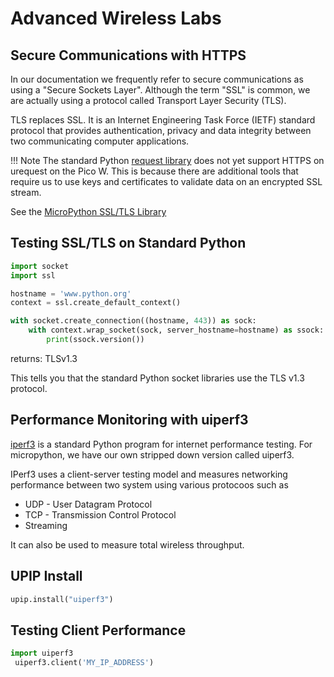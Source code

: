 # Advanced Wireless Labs

## Secure Communications with HTTPS

In our documentation we frequently refer to secure communications as using a "Secure Sockets Layer".  Although the term "SSL" is common, we are actually using a protocol called Transport Layer Security (TLS).

TLS replaces SSL.  It is an Internet Engineering Task Force (IETF) standard protocol that provides authentication, privacy and data integrity between two communicating computer applications.

!!! Note
    The standard Python [request library](https://www.w3schools.com/python/module_requests.asp) does not yet support HTTPS on urequest on the Pico W.  This is because there are additional tools that require us to use keys and certificates to validate data on an encrypted SSL stream.

See the [MicroPython SSL/TLS Library](https://docs.micropython.org/en/latest/library/ssl.html)

## Testing SSL/TLS on Standard Python

```python
import socket
import ssl

hostname = 'www.python.org'
context = ssl.create_default_context()

with socket.create_connection((hostname, 443)) as sock:
    with context.wrap_socket(sock, server_hostname=hostname) as ssock:
        print(ssock.version())
```

returns: TLSv1.3

This tells you that the standard Python socket libraries use the TLS v1.3 protocol.

## Performance Monitoring with uiperf3

[iperf3](https://iperf.fr/iperf-doc.php) is a standard Python program for internet performance testing.  For micropython, we have our own stripped down version called uiperf3.

IPerf3 uses a client-server testing model and measures networking performance between two system using various protocoos such as

* UDP - User Datagram Protocol
* TCP - Transmission Control  Protocol
* Streaming

It can also be used to measure total wireless throughput.

## UPIP Install

```py
upip.install("uiperf3")
```

## Testing Client Performance
```python
import uiperf3
 uiperf3.client('MY_IP_ADDRESS')
```



